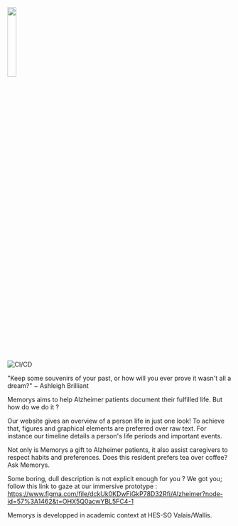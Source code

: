 
 <img width="20%" src="https://user-images.githubusercontent.com/92582589/221138404-29788b44-3166-4b20-8aec-a623a204bcf5.png">

![CI/CD](https://github.com/benjamin-biollaz/646-2_alzheimer/actions/workflows/ci_on_dev.yml/badge.svg)

"Keep some souvenirs of your past, or how will you ever prove it wasn't all a dream?" ~ Ashleigh Brilliant

Memorys aims to help Alzheimer patients document their fulfilled life. But how do we do it ?

Our website gives an overview of a person life in just one look! To achieve that, figures and graphical elements are preferred over raw text. For instance our timeline details a person's life periods and important events.

Not only is Memorys a gift to Alzheimer patients, it also assist caregivers to respect habits and preferences. Does this resident prefers tea over coffee? Ask Memorys.

Some boring, dull description is not explicit enough for you ? We got you; follow this link to gaze at our immersive prototype : 
https://www.figma.com/file/dckUk0KDwFiGkP78D32Rfi/Alzheimer?node-id=57%3A1462&t=OHX5Q0acwYBL5FC4-1



Memorys is developped in academic context at HES-SO Valais/Wallis.
